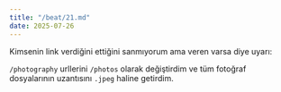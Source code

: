 ```yaml
---
title: "/beat/21.md"
date: 2025-07-26
---
```


Kimsenin link verdiğini ettiğini sanmıyorum ama veren varsa diye uyarı:

`/photography` urllerini `/photos` olarak değiştirdim ve tüm fotoğraf dosyalarının uzantısını `.jpeg` haline getirdim.